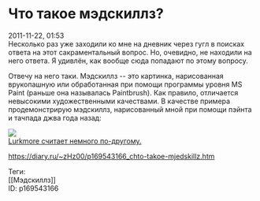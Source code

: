 Что такое мэдскиллз?
=====================

   
 2011-11-22, 01:53   
  Несколько раз уже заходили ко мне на дневник через гугл в поисках ответа на этот сакраментальный вопрос. Но, очевидно, не находили на него ответа. Я удивлён, как вообще сюда попадают по этому вопросу.   
   
 Отвечу на него таки. Мэдскиллз -- это картинка, нарисованная врукопашную или обработанная при помощи программы уровня MS Paint (раньше она называлась Paintbrush). Как правило, отличается невысокими художественными качествами. В качестве примера продемонстрирую мэдскиллз, нарисованный мной при помощи пэйнта и тачпада джва года назад:   
   
  ![](https://d.radikal.ru/d05/2201/b8/67ada0f41536.png)    
  [Lurkmore считает немного по-другому.](http://lurkmore.ru/%D0%9C%D1%8D%D0%B4%D1%81%D0%BA%D0%B8%D0%BB%D0%BB%D0%B7)    
    
 <https://diary.ru/~zHz00/p169543166_chto-takoe-mjedskillz.htm>   
   
 Теги:   
 [[Мэдскиллз]]   
 ID: p169543166